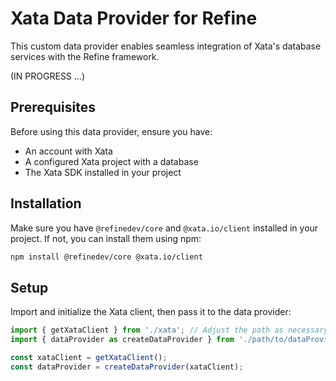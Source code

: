 # Xata Data Provider for Refine

This custom data provider enables seamless integration of Xata's database services with the Refine framework.

(IN PROGRESS ...)

## Prerequisites

Before using this data provider, ensure you have:

- An account with Xata
- A configured Xata project with a database
- The Xata SDK installed in your project

## Installation

Make sure you have `@refinedev/core` and `@xata.io/client` installed in your project. If not, you can install them using npm:

```bash
npm install @refinedev/core @xata.io/client
```

## Setup

Import and initialize the Xata client, then pass it to the data provider:

```typescript
import { getXataClient } from './xata'; // Adjust the path as necessary
import { dataProvider as createDataProvider } from './path/to/dataProvider'; // Adjust the path as necessary

const xataClient = getXataClient();
const dataProvider = createDataProvider(xataClient);
```
